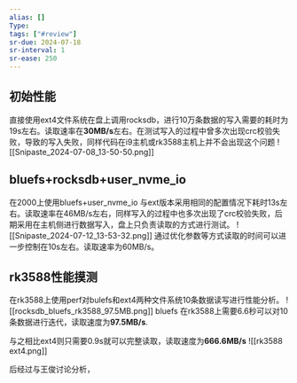 ```yaml
---
alias: []
Type: 
tags: ["#review"]
sr-due: 2024-07-18
sr-interval: 1
sr-ease: 250
---
```

## 初始性能
直接使用ext4文件系统在盘上调用rocksdb，进行10万条数据的写入需要的耗时为19s左右。读取速率在**30MB/s**左右。在测试写入的过程中曾多次出现crc校验失败，导致的写入失败，同样代码在i9主机或rk3588主机上并不会出现这个问题
![[Snipaste_2024-07-08_13-50-50.png]]

## bluefs+rocksdb+user_nvme_io
在2000上使用bluefs+user_nvme_io 与ext版本采用相同的配置情况下耗时13s左右。读取速率在46MB/s左右，同样写入的过程中也多次出现了crc校验失败，后期采用在主机侧进行数据写入，盘上只负责读取的方式进行测试。
![[Snipaste_2024-07-12_13-53-32.png]]
通过优化参数等方式读取的时间可以进一步控制在10s左右。读取速率为60MB/s。

## rk3588性能摸测
在rk3588上使用perf对bulefs和ext4两种文件系统10条数据读写进行性能分析。
![[rocksdb_bluefs_rk3588_97.5MB.png]]
bluefs 在rk3588上需要6.6秒可以对10条数据进行迭代，读取速度为**97.5MB/s**.

与之相比ext4则只需要0.9s就可以完整读取，读取速度为**666.6MB/s**
![[rk3588 ext4.png]]

后经过与王俊讨论分析，